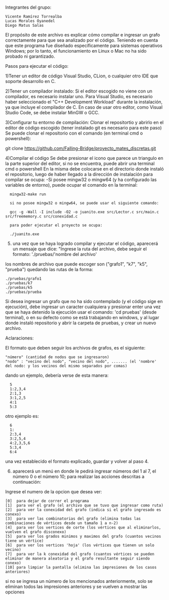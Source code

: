 Integrantes del grupo:

    Vicente Ramírez Torrealba
    Lucas Morales Oyanedel
    Diego Matus Salas

El propósito de este archivo es explicar cómo compilar e ingresar un grafo correctamente para que sea analizado por el código. 
Teniendo en cuenta que este programa fue diseñado específicamente para sistemas operativos Windows; por lo tanto, 
el funcionamiento en Linux o Mac no ha sido probado ni garantizado.

Pasos para ejecutar el código:

1)Tener un editor de código Visual Studio, CLion, o cualquier otro IDE que soporte desarrollo en C.

2)Tener un compilador instalado:
  Si el editor escogido no viene con un compilador, es necesario instalar uno. Para Visual Studio, es necesario haber seleccionado el "C++ Development Workload" 
  durante la instalación, ya que incluye el compilador de C. En caso de usar otro editor, como Visual Studio Code, se debe instalar MinGW o GCC.
  
3)Configurar tu entorno de compilación:
  Clonar el repositortio y abrirlo en el editor de código escogido (tener instalado git es necesario para este paso)
  Se puede clonar el repositorio con el comando (en terminal cmd o powershell): 
  
  git clone https://github.com/Falling-Bridge/proyecto_mates_discretas.git

4)Compilar el código
  Se debe presionar el icono que parece un triangulo en la parte superior del editor, si no se encuentra, puede abrir una terminal cmd o powershell
    En la misma debe colocarse en el directorio donde instaló el repositorio, luego de haber llegado a la dirección de instalación para compilar se ocupa:
      -Si posee mingw32 o mingw64 (y ha configurado las variables de entorno), puede ocupar el comando en la terminal:
          
      mingw32-make run
     
      si no posee mingw32 o mingw64, se puede usar el siguiente comando:
          
      gcc -g -Wall -I include -O2 -o juanito.exe src/Lector.c src/main.c src/freememory.c src/conexidad.c
         
      para poder ejecutar el proyecto se ocupa:
          
      ./juanito.exe

5) una vez que se haya logrado compilar y ejecutar el código, aparecerá un mensaje que dice:
  "Ingrese la ruta del archivo, debe seguir el formato: './pruebas/'nombre del archivo'

  los nombres de archivo que puede escoger son ("grafo1", "k7", "k5", "prueba")
  quedando las rutas de la forma:
    
    ./pruebas/grafo1
    ./pruebas/k7
    ./pruebas/k5
    ./pruebas/prueba

  Si desea ingresar un grafo que no ha sido contemplado (y el código sige en ejecución), debe ingresar un caracter cualquiera y presionar enter
  una vez que se haya detenido la ejecución usar el comando: 'cd pruebas' (desde terminal), o en su defecto como se está trabajando en windows, y al  lugar donde instaló
  repositorio y abrir la carpeta de pruebas, y crear un nuevo archivo.

Aclaraciones:

El formato que deben seguir los archivos de grafos, es el siguiente:

    "número" (cantidad de nodos que se ingresaron)
    "nodo" : "vecino del nodo", "vecino del nodo", ....... (el 'nombre' del nodo: y los vecinos del mismo separados por comas)

dando un ejemplo, debería verse de esta manera: 
        
      5
      1:2,3,4
      2:1,3
      3:1,2,5
      4:1
      5:3

otro ejemplo es:
        
      6
      1:
      2:3,4
      3:2,5,4
      4:2,3,5,6
      5:3,4
      6:4

una vez establecido el formato explicado, guardar y volver al paso 4.

6) aparecerá un menú en donde le pedirá ingresar números del 1 al 7, el número 0 o el número 10; para realizar las acciones descritas a continuación:

  Ingrese el numero de la opcion que desea ver:
  
    [0]  para dejar de correr el programa
    [1]  para ver el grafo (el archivo que se tuvo que ingresar como ruta)
    [2]  para ver la conexidad del grafo (indica si el grafo ingresado es conexo)
    [3]  para ver las combinatorias del grafo (elimina todas las combinaciones de vértices desde un tamaño 1 a n-2)
    [4]  para ver los vertices de corte (los vértices que al eliminarlos, vuelven el grafo disconexo)
    [5]  para ver los grados minimos y maximos del grafo (cuantos vecinos tiene un vértice)
    [6]  para ver los vertices 'hoja' (los vértices que tienen un solo vecino)
    [7]  para ver la k conexidad del grafo (cuantos vértices se pueden eliminar de manera aleatoria y el grafo resultante seguir siendo conexo)
    [10] para limpiar la pantalla (elimina las impresiones de los casos anteriores)

si no se ingresa un número de los mencionados anteriormente, solo se eliminan todos las impresiones anteriores y se vuelven a mostrar las opciones
  
